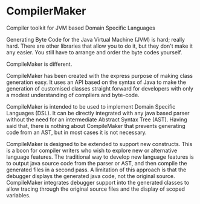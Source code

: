 CompilerMaker
=============

Compiler toolkit for JVM based Domain Specific Languages

Generating Byte Code for the Java Virtual Machine (JVM) is hard; really hard. There are other libraries that allow you to do it, but they don't make it any easier. You still have to arrange and order the byte codes yourself.

CompileMaker is different.

CompileMaker has been created with the express purpose of making class generation easy. It uses an API based on the syntax of Java to make the generation of customised classes straight forward for developers with only a modest understanding of compliers and byte-code.

CompileMaker is intended to be used to implement Domain Specific Languages (DSL). It can be directly integrated with any java based parser without the need for an intermediate Abstract Syntax Tree (AST). Having said that, there is nothing about CompileMaker that prevents generating code from an AST, but in most cases it is not necessary.

CompileMaker is designed to be extended to support new constructs. This is a boon for compiler writers who wish to explore new or alternative language features. The traditional way to develop new language features is to output java source code from the parser or AST, and then compile the generated files in a second pass. A limitation of this approach is that the debugger displays the generated java code, not the original source. CompileMaker integrates debugger support into the generated classes to allow tracing through the original source files and the display of scoped variables.
